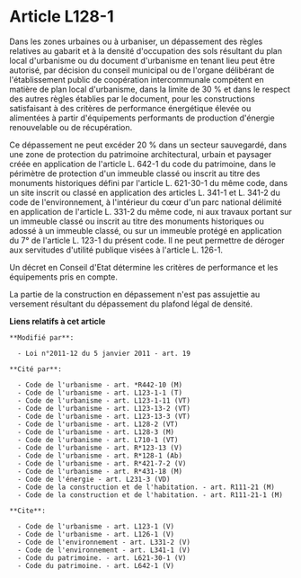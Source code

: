 # Article L128-1

Dans les zones urbaines ou à urbaniser, un dépassement des règles relatives au gabarit et à la densité d'occupation des sols
résultant du plan local d'urbanisme ou du document d'urbanisme en tenant lieu peut être autorisé, par décision du conseil
municipal ou de l'organe délibérant de l'établissement public de coopération intercommunale compétent en matière de plan
local d'urbanisme, dans la limite de 30 % et dans le respect des autres règles établies par le document, pour les
constructions satisfaisant à des critères de performance énergétique élevée ou alimentées à partir d'équipements performants
de production d'énergie renouvelable ou de récupération. 

Ce dépassement ne peut excéder 20 % dans un secteur sauvegardé, dans une zone de protection du patrimoine architectural,
urbain et paysager créée en application de l'article L. 642-1 du code du patrimoine, dans le périmètre de protection d'un
immeuble classé ou inscrit au titre des monuments historiques défini par l'article L. 621-30-1 du même code, dans un site
inscrit ou classé en application des articles L. 341-1 et L. 341-2 du code de l'environnement, à l'intérieur du cœur d'un
parc national délimité en application de l'article L. 331-2 du même code, ni aux travaux portant sur un immeuble classé ou
inscrit au titre des monuments historiques ou adossé à un immeuble classé, ou sur un immeuble protégé en application du 7° de
l'article L. 123-1 du présent code. Il ne peut permettre de déroger aux servitudes d'utilité publique visées à l'article L.
126-1. 

Un décret en Conseil d'Etat détermine les critères de performance et les équipements pris en compte. 

La partie de la construction en dépassement n'est pas assujettie au versement résultant du dépassement du plafond légal de
densité.

**Liens relatifs à cet article**

	**Modifié par**:

	  - Loi n°2011-12 du 5 janvier 2011 - art. 19

	**Cité par**:

	  - Code de l'urbanisme - art. *R442-10 (M)
	  - Code de l'urbanisme - art. L123-1-1 (T)
	  - Code de l'urbanisme - art. L123-1-11 (VT)
	  - Code de l'urbanisme - art. L123-13-2 (VT)
	  - Code de l'urbanisme - art. L123-13-3 (VT)
	  - Code de l'urbanisme - art. L128-2 (VT)
	  - Code de l'urbanisme - art. L128-3 (M)
	  - Code de l'urbanisme - art. L710-1 (VT)
	  - Code de l'urbanisme - art. R*123-13 (V)
	  - Code de l'urbanisme - art. R*128-1 (Ab)
	  - Code de l'urbanisme - art. R*421-7-2 (V)
	  - Code de l'urbanisme - art. R*431-18 (M)
	  - Code de l'énergie - art. L231-3 (VD)
	  - Code de la construction et de l'habitation. - art. R111-21 (M)
	  - Code de la construction et de l'habitation. - art. R111-21-1 (M)

	**Cite**:

	  - Code de l'urbanisme - art. L123-1 (V)
	  - Code de l'urbanisme - art. L126-1 (V)
	  - Code de l'environnement - art. L331-2 (V)
	  - Code de l'environnement - art. L341-1 (V)
	  - Code du patrimoine. - art. L621-30-1 (V)
	  - Code du patrimoine. - art. L642-1 (V)
